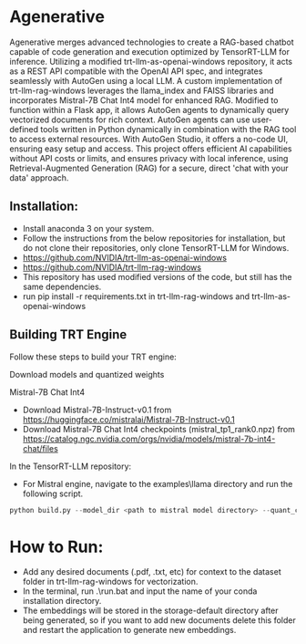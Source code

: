 # Agenerative
Agenerative merges advanced technologies to create a RAG-based chatbot capable of code generation and execution optimized by TensorRT-LLM for inference. Utilizing a modified trt-llm-as-openai-windows repository, it acts as a REST API compatible with the OpenAI API spec, and integrates seamlessly with AutoGen using a local LLM. A custom implementation of trt-llm-rag-windows leverages the llama_index and FAISS libraries and incorporates Mistral-7B Chat Int4 model for enhanced RAG. Modified to function within a Flask app, it allows AutoGen agents to dynamically query vectorized documents for rich context. AutoGen agents can use user-defined tools written in Python dynamically in combination with the RAG tool to access external resources. With AutoGen Studio, it offers a no-code UI, ensuring easy setup and access. This project offers efficient AI capabilities without API costs or limits, and ensures privacy with local inference, using Retrieval-Augmented Generation (RAG) for a secure, direct 'chat with your data' approach.

## Installation:
- Install anaconda 3 on your system.
- Follow the instructions from the below repositories for installation, but do not clone their repositories, only clone TensorRT-LLM for Windows.
- https://github.com/NVIDIA/trt-llm-as-openai-windows
- https://github.com/NVIDIA/trt-llm-rag-windows
- This repository has used modified versions of the code, but still has the same dependencies.
- run pip install -r requirements.txt in trt-llm-rag-windows and trt-llm-as-openai-windows

## Building TRT Engine
Follow these steps to build your TRT engine:

Download models and quantized weights

Mistral-7B Chat Int4
- Download Mistral-7B-Instruct-v0.1 from https://huggingface.co/mistralai/Mistral-7B-Instruct-v0.1
- Download Mistral-7B Chat Int4 checkpoints (mistral_tp1_rank0.npz) from https://catalog.ngc.nvidia.com/orgs/nvidia/models/mistral-7b-int4-chat/files

In the TensorRT-LLM repository:
- For Mistral engine, navigate to the examples\llama directory and run the following script.
```python
python build.py --model_dir <path to mistral model directory> --quant_ckpt_path <path to mistral_tp1_rank0.npz file> --dtype float16 --use_gpt_attention_plugin float16 --use_gemm_plugin float16 --use_weight_only --weight_only_precision int4_awq --per_group --enable_context_fmha --max_batch_size 1 --max_input_len 3500 --max_output_len 1024 --output_dir <TRT engine folder>
```

# How to Run:
- Add any desired documents (.pdf, .txt, etc) for context to the dataset folder in trt-llm-rag-windows for vectorization. 
- In the terminal, run .\run.bat and input the name of your conda installation directory.
- The embeddings will be stored in the storage-default directory after being generated, so if you want to add new documents delete this folder and restart the application to generate new embeddings.
